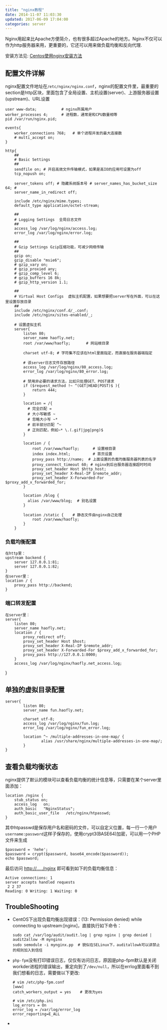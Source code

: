 ```yaml
---
title: "nginx教程"
date: 2014-11-07 11:03:30
updated: 2017-06-09 17:04:00
categories: server
---
```

Nginx用起来比Apache方便简介，也有很多超过Apache的地方。Nginx不仅可以作为http服务器来用，更重要的，它还可以用来做负载均衡和反向代理.  

安装方法见: [Centos使用nginx安装方法](https://www.digitalocean.com/community/tutorials/how-to-install-nginx-on-centos-6-with-yum)

## 配置文件详解

nginx配置文件地址在`/etc/nginx/nginx.conf`，nginx的配置文件里，最重要的section是http区块，里面包含了全局设置、主机设置(server)、上游服务器设置(upstream)、URL设置

	user www-data;           # nginx所属用户
	worker_processes 4;      # 进程数，通常是和CPU数量相等
	pid /var/run/nginx.pid;
	
	events{
		worker_connections 768;   # 单个进程并发的最大连接数
		# multi_accept on;
	}
	
	http{
		##
		# Basic Settings
		##
		sendfile on; # 开启高效文件传输模式，如果是高IO的应用可设置为off
		tcp_nopush on;
	
		server_tokens off; # 隐藏系统版本号 # server_names_has_bucket_size 64; #
		server_name_in_redirect off;
	
		include /etc/nginx/mime.types;
		default_type application/octet-stream;
	
		##  
		# Logging Settings  全局日志文件
		##  
		access_log /var/log/nginx/access.log;  
		error_log /var/log/nginx/error.log;  
	
		##  
		# Gzip Settings Gzip压缩功能，可减少网络传输  
		##  
		gzip on;  
		gzip_disable "msie6";  
		# gzip_vary on;  
		# gzip_proxied any;  
		# gzip_comp_level 6;  
		# gzip_buffers 16 8k;  
		# gzip_http_version 1.1;  
		
		##  
		# Virtual Host Configs  虚拟主机配置，如果想要把server写在外面，可以在这里设置存放目录
		##  
		include /etc/nginx/conf.d/_.conf;  
		include /etc/nginx/sites-enabled/_;  
		
		# 设置虚拟主机  
		server{  
			listen 80;  
			server_name haofly.net;  
			root /var/www/haofly;		# 网站根目录
		
			charset utf-8; # 字符集不应该在html里面指定，而直接在服务器端指定  
			
			# 该server日志文件存放路径
			access_log /var/log/nginx/80_access.log; 
			error_log /var/log/nginx/80_error.log;
			
			# 禁用非必要的请求方法，比如只处理GET、POST请求
			if ($request_method !~ ^(GET|HEAD|POST)$ ){
				return 444;
			}
			
			location = /{
	          # 完全匹配 =
	          # 大小写敏感 ~
	          # 忽略大小写 ~*
	          # 前半部分匹配 ^~
	          # 正则匹配，例如~* \.(.gif|jpg|png)$
			}
			
			location / {
				root /var/www/haofly;      # 设置根目录              
				index index.html;          # 首页设置                     
				proxy_pass http://name;  # 上面设置的负载均衡服务器列表的名字                    
				proxy_connect_timeout 60; # nginx到后台服务器连接超时时间                    
				proxy_set_header Host $http_host;                    
				proxy_set_header X-Real-IP $remote_addr;                    
				proxy_set_header X-Forwarded-For $proxy_add_x_forwarded_for;            
			}            
			
			location /blog {
	          alias /var/www/blog;	# 别名设置
			}
			
			location /static {    # 静态文件由nginx自己处理                					
				root /var/www/haofly;
			} 
		}


### 负载均衡配置

    在http里：
    upstream backend {
        server 127.0.0.1:81;
        server 127.0.0.1:82;
    }
    在server里：
    location / {
        proxy_pass http://backend;
    }

### 端口转发配置

    在server里：
    server{
        listen 80;
        server_name haofly.net;
        location / {
            proxy_redirect off;
            proxy_set_header Host $host;
            proxy_set_header X-Real-IP $remote_addr;
            proxy_set_header X-Forwarded-For $proxy_add_x_forwarded_for;
            proxy_pass http://127.0.0.1:8000;
        }
        access_log /var/log/nginx/haofly.net_access.log;
   }

## 单独的虚拟目录配置

	server{
	        listen 80;
	        server_name fun.haofly.net;
	
	        charset utf-8;
	        access_log /var/log/nginx/fun.log;
	        error_log /var/log/nginx/fun_error.log;
	
	        location ^~ /multiple-addresses-in-one-map/ {
	                alias /usr/share/nginx/multiple-addresses-in-one-map/;
	        }
	}


## 查看负载均衡状态
nginx提供了默认的模块可以查看负载均衡的统计信息等，只需要在某个server里面添加：

	location /nginx {    
		stub_status on;  
		access_log   on;  
		auth_basic   "NginxStatus";  
		auth_basic_user_file   /etc/nginx/htpasswd;  
	}

其中htpasswd是保存用户名和密码的文件，可以自定义位置，每一行一个用户`username:password`这样子保存的，使用crypt3(BASE64)加密，可以用一个PHP文件来生成

	$password = 'hehe';
	$password = crypt($password, base64_encode($password));
	echo $password;

最后访问 <http://...../nginx> 即可看到如下的负载均衡信息：

	Active connections: 1
	server accepts handled requests
	 2 2 37
	Reading: 0 Writing: 1 Waiting: 0

## TroubleShooting

- CentOS下出现负载均衡出现错误：(13: Permission denied) while connecting to upstream:[nginx]，直接执行如下命令：

  ```shell
  sudo cat /var/log/audit/audit.log | grep nginx | grep denied | audit2allow -M mynginx
  sudo semodule -i mynginx.pp  # 貌似在SELinux下，auditallowk可以讲禁止的规则加入到信任
  ```

- `php-fpm`没有打印错误日志，仅仅有访问日志，原因是php-fpm默认是关闭workder进程的错误输出，重定向到了`/dev/null`，所以在errlog里面看不到我们想看的日志，需要做以下更改:

  ```shell
  # vim /etc/php-fpm.conf
  [www]
  catch_workers_output = yes	# 更改为yes

  # vim /etc/php.ini
  log_errors = On
  error_log = /var/log/error_log
  error_reporting=E_ALL
  ```

- ​












